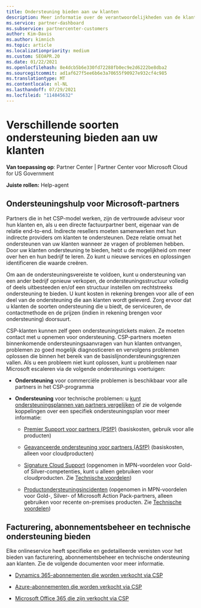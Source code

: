 ```yaml
---
title: Ondersteuning bieden aan uw klanten
description: Meer informatie over de verantwoordelijkheden van de klantondersteuning voor partners in het CSP-programma. Behandelt ondersteuning voor facturering, abonnementsbeheer en technische problemen.
ms.service: partner-dashboard
ms.subservice: partnercenter-customers
author: Kim-Davis
ms.author: kimnich
ms.topic: article
ms.localizationpriority: medium
ms.custom: SEOAPR.20
ms.date: 01/22/2021
ms.openlocfilehash: 8e4dcb5b6e330fd72288fb0ec9e2d6222be8dba2
ms.sourcegitcommit: ad1af627f5ee6b6e3a70655f90927e932cf4c985
ms.translationtype: MT
ms.contentlocale: nl-NL
ms.lasthandoff: 07/29/2021
ms.locfileid: "114845632"
---
```

# <a name="providing-different-types-of-support-to-your-customers"></a>Verschillende soorten ondersteuning bieden aan uw klanten

**Van toepassing op**: Partner Center | Partner Center voor Microsoft Cloud for US Government

**Juiste rollen:** Help-agent

## <a name="microsoft-partner-support-guidance"></a>Ondersteuningshulp voor Microsoft-partners

Partners die in het CSP-model werken, zijn de vertrouwde adviseur voor hun klanten en, als u een directe factuurpartner bent, eigenaar van de relatie end-to-end. Indirecte resellers moeten samenwerken met hun indirecte providers om klanten te ondersteunen. Deze relatie omvat het ondersteunen van uw klanten wanneer ze vragen of problemen hebben. Door uw klanten ondersteuning te bieden, hebt u de mogelijkheid om meer over hen en hun bedrijf te leren. Zo kunt u nieuwe services en oplossingen identificeren die waarde creëren.

Om aan de ondersteuningsvereiste te voldoen, kunt u ondersteuning van een ander bedrijf opnieuw verkopen, de ondersteuningsstructuur volledig of deels uitbesteeden en/of een structuur instellen om rechtstreeks ondersteuning te bieden. U kunt kosten in rekening brengen voor alle of een deel van de ondersteuning die aan klanten wordt geleverd. Zorg ervoor dat u klanten de soorten ondersteuning die u biedt, de serviceuren, de contactmethode en de prijzen (indien in rekening brengen voor ondersteuning) doorsuurt.

CSP-klanten kunnen zelf geen ondersteuningstickets maken. Ze moeten contact met u opnemen voor ondersteuning. CSP-partners moeten binnenkomende ondersteuningsaanvragen van hun klanten ontvangen, problemen zo goed mogelijk diagnosticeren en vervolgens problemen oplossen die binnen het bereik van de basislijnondersteuningsgrenzen vallen. Als u een probleem niet kunt oplossen, kunt u problemen naar Microsoft escaleren via de volgende ondersteunings voertuigen:

- **Ondersteuning** voor commerciële problemen is beschikbaar voor alle partners in het CSP-programma

- **Ondersteuning** voor technische problemen: u [kunt ondersteuningsplannen van partners vergelijken](https://partner.microsoft.com/support/partnersupport) of zie de volgende koppelingen over een specifiek ondersteuningsplan voor meer informatie:

  - [Premier Support voor partners (PSfP)](https://partner.microsoft.com/support/microsoft-services-premier-support) (basiskosten, gebruik voor alle producten)

  - [Geavanceerde ondersteuning voor partners (ASfP)](https://partner.microsoft.com/support/advanced-cloud-support) (basiskosten, alleen voor cloudproducten)

  - [Signature Cloud Support](manage-your-partner-network-benefits.md) (opgenomen in MPN-voordelen voor Gold- of Silver-competenties, kunt u alleen gebruiken voor cloudproducten. Zie [Technische voordelen](mpn-benefits-technical-support.md))

  - [Productondersteuningsincidenten](manage-your-partner-network-benefits.md) (opgenomen in MPN-voordelen voor Gold-, Silver- of Microsoft Action Pack-partners, alleen gebruiken voor recente on-premises producten. Zie [Technische voordelen](mpn-benefits-technical-support.md))

## <a name="providing-billing-subscription-management-and-technical-support"></a>Facturering, abonnementsbeheer en technische ondersteuning bieden 

Elke onlineservice heeft specifieke en gedetailleerde vereisten voor het bieden van facturering, abonnementsbeheer en technische ondersteuning aan klanten. Zie de volgende documenten voor meer informatie.

- [Dynamics 365-abonnementen die worden verkocht via CSP](https://www.microsoftpartnercommunity.com/t5/CSP/Microsoft-Partner-Support-Guidance/m-p/5262#M30)

- [Azure-abonnementen die worden verkocht via CSP](https://www.microsoftpartnercommunity.com/t5/CSP/Microsoft-Partner-Support-Guidance/m-p/5263#M31)

- [Microsoft Office 365 die zijn verkocht via CSP](https://www.microsoftpartnercommunity.com/t5/CSP/Microsoft-Partner-Support-Guidance/m-p/5264#M32)
